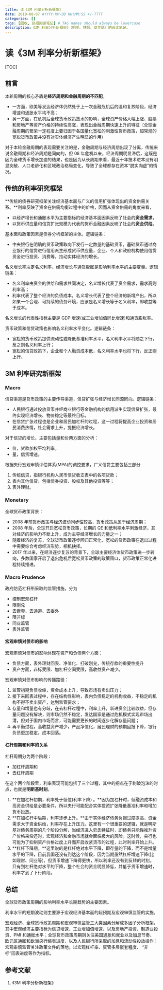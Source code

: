 ```yaml
---
title: 读《3M 利率分析新框架》
date: 2018-08-07 #YYYY-MM-DD HH:MM:SS +/-TTTT
categories: []
tags: [固收, 研报阅读笔记] # TAG names should always be lowercase
description: 《3M 利率分析新框架》（明明、林帆、章立聪）的阅读笔记。
---
```


# 读《3M 利率分析新框架》

[TOC]

## 前言

本轮周期的核心矛盾是**经济周期和金融周期的不匹配**。

* 一方面，欧美等发达经济体仍然处于上一次金融危机后的温和复苏阶段，经济增速和通胀水平均不高；
* 另一方面，在危机后全球货币政策放水的影响，全球资产价格大幅上涨、股票和房地产等资产价格的持续性高涨，表现出金融周期快速上升的特征（全球金融周期的繁荣一定程度上要归因于各国量化宽松的刺激性货币政策，超常规的宽松货币政策并没有对实体经济产生明显的作用）

对于本轮金融周期的表现需要关注的是，金融周期与经济周期出现了分离，传统来说金融周期和经济周期是同向的，但 08 年危机以来，经济周期明显滞后，这既是因为全球货币增长加速的结果，也是因为从长周期来看，最近十年技术进本没有明显突破、人口老龄化和区域政治格局变化，导致了全球都存在资本“脱实向虚”的情况。

## 传统的利率研究框架

**传统的债券研究框架关注经济基本面与广义的信用扩张体现出的资金供需关系。**利率反映了资金在供需均衡过程中的价格，因而从资金供需的角度来看，

* 以经济增长和通胀水平为主要指标的经济基本面因素反映了社会的**资金需求**，
* 以货币供应量和信贷扩张规模为代表的货币金融因素反映了社会的**资金供给**。

基本面和政策因素是债券分析框架的主体。逻辑链条：

* 中央银行在明确的货币政策取向下发行一定数量的基础货币，基础货币通过商业银行的信贷进行信用派生形成货币供应量，企业、个人和政府机构使用信贷资金进行投资、消费等，拉动实体经济的增长。

名义增长率决定名义利率，经济增长与通货膨胀是影响利率水平的主要变量。逻辑链条：

* 名义利率由资金的供给和需求共同决定，名义增长代表了资金需求，需求高则利率高；
* 利率代表了整个经济的负债成本，名义增长代表了整个经济的新增产出，所以如果一个合理、可持续的债务环境，应该是名义增长等于名义利率，即收益等于成本。

名义增长的代表性指标主要是 GDP 增速(或工业增加值同比增速)和通货膨胀率。

货币政策和信贷政策也影响名义利率水平变化。逻辑链条：

* 宽松的货币政策提供流动性或降低基准利率水平，名义利率水平将随之下行，反之则名义利率上行；
* 宽松的信贷政策下，企业和个人融资成本低，名义利率水平也将下行，反正则上行。

## 3M 利率研究新框架

### Macro

信贷渠道是货币政策的主要传导渠道，信贷扩张与经济增长同源同向。逻辑链条：

* 人民银行通过投放货币并经商业银行等金融机构的信用派生实现信贷扩张，最终实现经济增长、物价稳定等最终目标。
* 在信贷扩张过程也是企业和居民加杠杆的过程，这一过程将提高企业投资和居民消费热情，社会需求上升，提振经济增长。

对于信贷的增长，主要包括量和价两方面的分析：

* 价，贷款加权平均利率。
* 量，信贷增速。

根据央行宏观审慎评估体系(MPA)的调控要求，广义信贷主要包括三部分

1. 传统信贷，指银行机构人民币信贷收支表中的各项贷款；
2. 表内其他信贷，包括债券投资、股权及其他投资等等；
3. 表外理财。

### Monetary

全球货币政策背景：

* 2008 年前货币政策与经济波动同步性较高，货币政策从属于经济周期；
* 2008 年后，全球开启宽松货币政策，长期的 QE 和低利率水平刺激经济，其对经济的影响力不断上升，成为主导经济增长的力量之一；
* 随着经济的复苏，全球货币政策逐步回归正常化，宽松的货币政策在退出过程中需要综合考虑经济形势，相机抉择。
* 2017 年以来，在经济逐步复苏的背景下，全球主要经济体货币政策进一步转向，多数国家开启了退出危机后宽松货币政策的政策窗口，货币政策正常化进程持续推进。

### Macro Prudence

政府防范杠杆所采取的监管措施，分为

* 控制宏观杠杆
* 限刚兑
* 去嵌套、去通道、去委外
* 限非标
* 同业监管
* 表外监管

#### 宏观审慎对债市的影响

宏观审慎对债市的影响体现在资产和负债两个方面：

* 负债方面，表外理财回表、净值化、打破刚兑，传统存款的重要性提升
* 资产方面，非标受限、加杠杆空间受限，高收益资产减少。

宏观审慎对债市影响的传播路径：

1. 监管初期负债收缩，资金成本上升，导致市场有卖出压力；
2. 接下来回表过程中，存在结构性影响，表内负债稳定的机构收益，不稳定的机构不得不卖出资产，达到监管要求；
3. 存量和增量也有分歧，在去杠杆过程中，利率上升，新进资金比较收益，但存量问题没有解决，则市场仍然不稳定，发达国家是通过危机模式实现市场出清，但对于国内市场而言，可能需要更长的时间逐步化解存量问题；
4. 再平衡过程，高收益资产减少，产品净值化，居民理财的预期回报下降，银行负债更加稳定，成本回落。

#### 杠杆周期和利率的关系

杠杆周期分为两个阶段：

* 加杠杆周期和
* 去杠杆周期

在这个两个阶段里，利率表现可能包括了三个过程，其中的拐点在于刺破泡沫的时点，也就是**明斯基时刻**。

1. **在加杠杆初期，利率处于低位(利率下降) 。**因为加杠杆时，低融资成本和高资金供给是必要条件，所以央行可能配合实体投资扩张降低基准利率和增加货币投放。
2. **在加杠杆中后期，利率逐步上升。**由于实体经济债务负担过度提高，资金需求大于资金供给，利率存在上升压力。这里有一个很重要的逻辑，就是明斯基对债务周期的几个阶段分解，当经济进入旁氏特征时，即债务只能靠推升资产价格来偿还时，宏观经济和金融市场就会面临极大的风险。这时候，央行也可能为了抑制资产价格过度上升而开启收紧货币的过程，此时利率开始上升。
3. **杠杆下降期。**这里说的是杠杆绝对水平下降，即存量的下降，而不是增量水平的下降，目前我国还没有到达这个阶段，因为当期虽然杠杆增速下降(比如理财、同业等)，但货币增速下降得更快，所以利率还没有到反转的时刻。只有到杠杆绝对水平的下降，整个社会的资金明显降低，并低于货币增速时，利率才到了下行阶段。

## 总结

全球货币政策周期的影响利率水平长期趋势的主要因素。

利率水平的短期波动则主要源于宏观经济基本面的超预期及宏观审慎监管的实施。

宏观经济、全球货币政策周期和宏观审慎监管三大类因素分解成多因子分析框架，其中宏观经济主要指标为信贷增速、工业增加值增速，以及房地产投资、制造业投资、PMI 和通胀水平；全球货币政策周期则关注美国通胀和就业以及加息节奏、欧元区通胀和欧洲央行缩表进度，以及人民银行所采取的加息和流动性投放操作；宏观审慎监管关注政策文件的落地，以宏观杠杆率、资管多层嵌套程度、 “非标”回表进度等作为指标。

## 参考文献

1. 《3M 利率分析新框架》